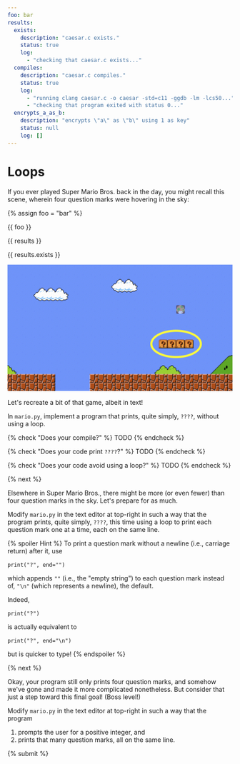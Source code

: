 ```yaml
---
foo: bar
results:
  exists:
    description: "caesar.c exists."
    status: true
    log:
      - "checking that caesar.c exists..."
  compiles:
    description: "caesar.c compiles."
    status: true
    log:
      - "running clang caesar.c -o caesar -std=c11 -ggdb -lm -lcs50..."
      - "checking that program exited with status 0..."
  encrypts_a_as_b:
    description: "encrypts \"a\" as \"b\" using 1 as key"
    status: null
    log: []
---
```


# Loops

If you ever played Super Mario Bros. back in the day, you might recall this scene, wherein four question marks were hovering in the sky:

{% assign foo = "bar" %}

{{ foo }}

{{ results }}

{{ results.exists }}

![bricks](bricks.png)

Let's recreate a bit of that game, albeit in text!

In `mario.py`, implement a program that prints, quite simply, `????`, without using a loop.


{% check "Does your compile?" %}
TODO
{% endcheck %}

{% check "Does your code print `????`?" %}
TODO
{% endcheck %}

{% check "Does your code avoid using a loop?" %}
TODO
{% endcheck %}

{% next %}

Elsewhere in Super Mario Bros., there might be more (or even fewer) than four question marks in the sky. Let's prepare for as much.

Modify `mario.py` in the text editor at top-right in such a way that the program prints, quite simply, `????`, this time using a loop to print each question mark one at a time, each on the same line.

{% spoiler Hint %}
To print a question mark without a newline (i.e., carriage return) after it, use

```
print("?", end="")
```

which appends `""` (i.e., the "empty string") to each question mark instead of, `"\n"` (which represents a newline), the default.

Indeed,

```
print("?")
```

is actually equivalent to

```
print("?", end="\n")
```

but is quicker to type!
{% endspoiler %}

{% next %}

Okay, your program still only prints four question marks, and somehow we've gone and made it more complicated nonetheless. But consider that just a step toward this final goal! (Boss level!)

Modify `mario.py` in the text editor at top-right in such a way that the program

1. prompts the user for a positive integer, and
2. prints that many question marks, all on the same line.

{% submit %}
